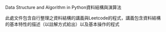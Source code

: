 Data Structure and Algorithm in Python資料結構與演算法  

此處文件包含自行整理之資料結構的講義與Leetcode的程式，講義包含資料結構的基本特性的描述（以註解方式給出）以及基本操作的程式
